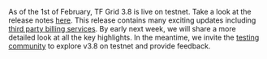 As of the 1st of February, TF Grid 3.8 is live on testnet. Take a look at the release notes [here](https://forum.threefold.io/t/threefold-grid-v3-8-release-notes/3757). This release contains many exciting updates including [third party billing services](https://github.com/threefoldtech/tfchain/blob/12bc8842c7c321d22e36667a91dfc5d3c7d04ab8/substrate-node/pallets/pallet-smart-contract/service_consumer_contract_flow.md). By early next week, we will share a more detailed look at all the key highlights. In the meantime, we invite the [testing community](https://t.me/threefoldtesting) to explore v3.8 on testnet and provide feedback.